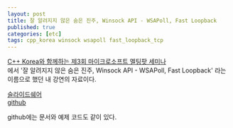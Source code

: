```yaml
---
layout: post
title: 잘 알려지지 않은 숨은 진주, Winsock API - WSAPoll, Fast Loopback
published: true
categories: [etc]
tags: cpp_korea winsock wsapoll fast_loopback_tcp
---
```

[C++ Korea와 함께하는 제3회 마이크로소프트 멜팅팟 세미나](http://onoffmix.com/event/90075)  
에서 '잘 알려지지 않은 숨은 진주, Winsock API - WSAPoll, Fast Loopback' 라는 이름으로 했던 내 강연의 자료이다.  
  
  
[슬라이드쉐어](https://www.slideshare.net/jacking/winsock-api-wsapoll-fast-loopback)  
[github](https://github.com/jacking75/conf_cpp_korea_201702)  
  
  
github에는 문서와 예제 코드도 같이 있다.
  

